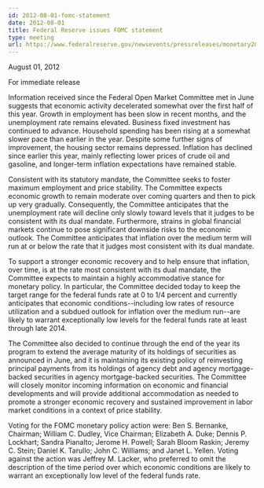 ```yaml
---
id: 2012-08-01-fomc-statement
date: 2012-08-01
title: Federal Reserve issues FOMC statement
type: meeting
url: https://www.federalreserve.gov/newsevents/pressreleases/monetary20120801a.htm
---
```


August 01, 2012

For immediate release

Information received since the Federal Open Market Committee met in June suggests that economic activity decelerated somewhat over the first half of this year. Growth in employment has been slow in recent months, and the unemployment rate remains elevated. Business fixed investment has continued to advance. Household spending has been rising at a somewhat slower pace than earlier in the year. Despite some further signs of improvement, the housing sector remains depressed. Inflation has declined since earlier this year, mainly reflecting lower prices of crude oil and gasoline, and longer-term inflation expectations have remained stable.

Consistent with its statutory mandate, the Committee seeks to foster maximum employment and price stability. The Committee expects economic growth to remain moderate over coming quarters and then to pick up very gradually. Consequently, the Committee anticipates that the unemployment rate will decline only slowly toward levels that it judges to be consistent with its dual mandate. Furthermore, strains in global financial markets continue to pose significant downside risks to the economic outlook. The Committee anticipates that inflation over the medium term will run at or below the rate that it judges most consistent with its dual mandate.

To support a stronger economic recovery and to help ensure that inflation, over time, is at the rate most consistent with its dual mandate, the Committee expects to maintain a highly accommodative stance for monetary policy. In particular, the Committee decided today to keep the target range for the federal funds rate at 0 to 1/4 percent and currently anticipates that economic conditions--including low rates of resource utilization and a subdued outlook for inflation over the medium run--are likely to warrant exceptionally low levels for the federal funds rate at least through late 2014.

The Committee also decided to continue through the end of the year its program to extend the average maturity of its holdings of securities as announced in June, and it is maintaining its existing policy of reinvesting principal payments from its holdings of agency debt and agency mortgage-backed securities in agency mortgage-backed securities. The Committee will closely monitor incoming information on economic and financial developments and will provide additional accommodation as needed to promote a stronger economic recovery and sustained improvement in labor market conditions in a context of price stability.

Voting for the FOMC monetary policy action were: Ben S. Bernanke, Chairman; William C. Dudley, Vice Chairman; Elizabeth A. Duke; Dennis P. Lockhart; Sandra Pianalto; Jerome H. Powell; Sarah Bloom Raskin; Jeremy C. Stein; Daniel K. Tarullo; John C. Williams; and Janet L. Yellen. Voting against the action was Jeffrey M. Lacker, who preferred to omit the description of the time period over which economic conditions are likely to warrant an exceptionally low level of the federal funds rate.